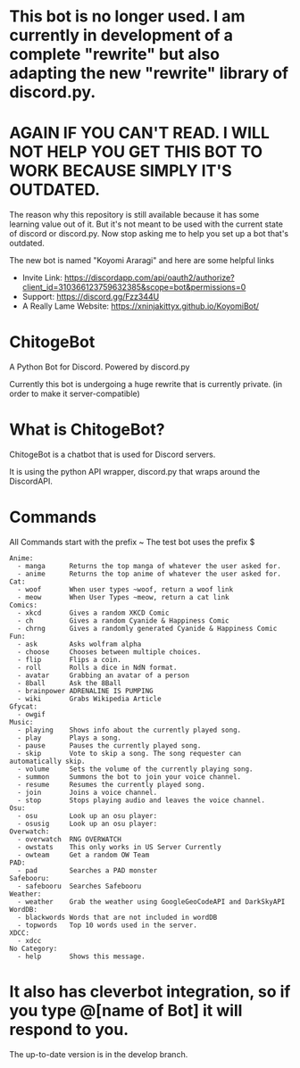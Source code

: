 # This bot is no longer used. I am currently in development of a complete "rewrite" but also adapting the new "rewrite" library of discord.py.

# AGAIN IF YOU CAN'T READ. I WILL NOT HELP YOU GET THIS BOT TO WORK BECAUSE SIMPLY IT'S OUTDATED.

The reason why this repository is still available because it has some learning value out of it. But it's not meant to be used with the current state of discord or discord.py. Now stop asking me to help you set up a bot that's outdated.

The new bot is named "Koyomi Araragi" and here are some helpful links
- Invite Link: https://discordapp.com/api/oauth2/authorize?client_id=310366123759632385&scope=bot&permissions=0
- Support: https://discord.gg/Fzz344U
- A Really Lame Website: https://xninjakittyx.github.io/KoyomiBot/

# ChitogeBot
A Python Bot for Discord. Powered by discord.py

Currently this bot is undergoing a huge rewrite that is currently private. (in order to make it server-compatible)

# What is ChitogeBot?
ChitogeBot is a chatbot that is used for Discord servers.

It is using the python API wrapper, discord.py that wraps around the DiscordAPI.


# Commands

All Commands start with the prefix ~
The test bot uses the prefix $
```
Anime:
  - manga      Returns the top manga of whatever the user asked for.
  - anime      Returns the top anime of whatever the user asked for.
Cat:
  - woof       When user types ~woof, return a woof link 
  - meow       When User Types ~meow, return a cat link 
Comics:
  - xkcd       Gives a random XKCD Comic
  - ch         Gives a random Cyanide & Happiness Comic
  - chrng      Gives a randomly generated Cyanide & Happiness Comic
Fun:
  - ask        Asks wolfram alpha
  - choose     Chooses between multiple choices.
  - flip       Flips a coin.
  - roll       Rolls a dice in NdN format.
  - avatar     Grabbing an avatar of a person 
  - 8ball      Ask the 8Ball 
  - brainpower ADRENALINE IS PUMPING 
  - wiki       Grabs Wikipedia Article 
Gfycat:
  - owgif      
Music:
  - playing    Shows info about the currently played song.
  - play       Plays a song.
  - pause      Pauses the currently played song.
  - skip       Vote to skip a song. The song requester can automatically skip.
  - volume     Sets the volume of the currently playing song.
  - summon     Summons the bot to join your voice channel.
  - resume     Resumes the currently played song.
  - join       Joins a voice channel.
  - stop       Stops playing audio and leaves the voice channel.
Osu:
  - osu        Look up an osu player:
  - osusig     Look up an osu player:
Overwatch:
  - overwatch  RNG OVERWATCH 
  - owstats    This only works in US Server Currently
  - owteam     Get a random OW Team 
PAD:
  - pad        Searches a PAD monster
Safebooru:
  - safebooru  Searches Safebooru
Weather:
  - weather    Grab the weather using GoogleGeoCodeAPI and DarkSkyAPI
WordDB:
  - blackwords Words that are not included in wordDB
  - topwords   Top 10 words used in the server.
XDCC:
  - xdcc       
​No Category:
  - help       Shows this message.
 ``` 
  
It also has cleverbot integration, so if you type @[name of Bot] it will respond to you.
=======
The up-to-date version is in the develop branch.

